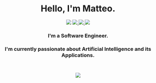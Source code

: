 <h1 align="center"> Hello, I'm Matteo. </h1>

<p align="center">
  <img src="https://komarev.com/ghpvc/?username=ShameIRL&label=Visits&color=0077B5">
  <a href="https://matteobaggio.com">
    <img src="https://img.shields.io/badge/Website-matteobaggio.com-272727.svg">
  </a>
  <a href="http://www.linkedin.com/in/baggio-matteo">
    <img src="https://img.shields.io/badge/LinkedIn-in/baggio--matteo-0077B5.svg">
  </a>  
  <a href="mailto:morningape@protonmail.com">
    <img src="https://img.shields.io/badge/Mail-ProtonMail-6D4AFF.svg">
  </a>
</p>

<h3 align="center"> I'm a Software Engineer. </h3>
<h3 align="center"> I'm currently passionate about Artificial Intelligence and its Applications. </h3>

</br>
<p align="center">
  <a href="https://github.com/ShameIRL">
      <img src="https://github-stats-alpha.vercel.app/api?username=ShameIRL&cc=151515&tc=fff&ic=878787&bc=000">
  </a>
</p>


<!--
**ShameIRL/ShameIRL** is a ✨ _special_ ✨ repository because its `README.md` (this file) appears on your GitHub profile.

Here are some ideas to get you started:

- 🔭 I’m currently working on ...
- 🌱 I’m currently learning ...
- 👯 I’m looking to collaborate on ...
- 🤔 I’m looking for help with ...
- 💬 Ask me about ...
- 📫 How to reach me: ...
- 😄 Pronouns: ...
- ⚡ Fun fact: ...
-->

